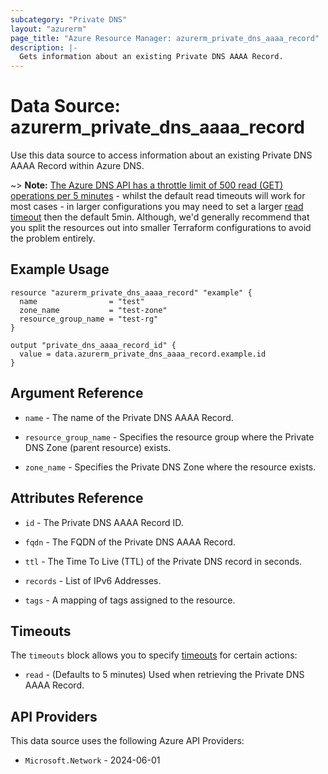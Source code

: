 ```yaml
---
subcategory: "Private DNS"
layout: "azurerm"
page_title: "Azure Resource Manager: azurerm_private_dns_aaaa_record"
description: |-
  Gets information about an existing Private DNS AAAA Record.
---
```


# Data Source: azurerm_private_dns_aaaa_record

Use this data source to access information about an existing Private DNS AAAA Record within Azure DNS.

~> **Note:** [The Azure DNS API has a throttle limit of 500 read (GET) operations per 5 minutes](https://docs.microsoft.com/azure/azure-resource-manager/management/request-limits-and-throttling#network-throttling) - whilst the default read timeouts will work for most cases - in larger configurations you may need to set a larger [read timeout](https://www.terraform.io/language/resources/syntax#operation-timeouts) then the default 5min. Although, we'd generally recommend that you split the resources out into smaller Terraform configurations to avoid the problem entirely.

## Example Usage

```hcl
resource "azurerm_private_dns_aaaa_record" "example" {
  name                = "test"
  zone_name           = "test-zone"
  resource_group_name = "test-rg"
}

output "private_dns_aaaa_record_id" {
  value = data.azurerm_private_dns_aaaa_record.example.id
}
```

## Argument Reference

* `name` - The name of the Private DNS AAAA Record.

* `resource_group_name` - Specifies the resource group where the Private DNS Zone (parent resource) exists.

* `zone_name` - Specifies the Private DNS Zone where the resource exists.

## Attributes Reference

* `id` - The Private DNS AAAA Record ID.

* `fqdn` - The FQDN of the Private DNS AAAA Record.

* `ttl` - The Time To Live (TTL) of the Private DNS record in seconds.

* `records` - List of IPv6 Addresses.

* `tags` - A mapping of tags assigned to the resource.

## Timeouts

The `timeouts` block allows you to specify [timeouts](https://www.terraform.io/language/resources/syntax#operation-timeouts) for certain actions:

* `read` - (Defaults to 5 minutes) Used when retrieving the Private DNS AAAA Record.

## API Providers
<!-- This section is generated, changes will be overwritten -->
This data source uses the following Azure API Providers:

* `Microsoft.Network` - 2024-06-01
